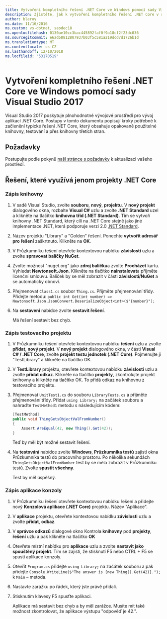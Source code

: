 ```yaml
---
title: Vytvoření kompletního řešení .NET Core ve Windows pomocí sady Visual Studio 2017
description: Zjistěte, jak k vytvoření kompletního řešení .NET Core v sadě Visual Studio 2017 na Windows.
author: bleroy
ms.date: 11/16/2016
ms.custom: vs-dotnet, seodec18
ms.openlocfilehash: 0130ae10cc3bac445892faf0f9a18cf2f23dc036
ms.sourcegitcommit: e6ad58812807937b03f5c581a219dcd7d1726b1d
ms.translationtype: MT
ms.contentlocale: cs-CZ
ms.lasthandoff: 12/10/2018
ms.locfileid: "53170519"
---
```

# <a name="building-a-complete-net-core-solution-on-windows-using-visual-studio-2017"></a>Vytvoření kompletního řešení .NET Core ve Windows pomocí sady Visual Studio 2017

Visual Studio 2017 poskytuje plnohodnotné vývojové prostředí pro vývoj aplikací .NET Core. Postupy v tomto dokumentu popisují kroky potřebné k začlenění typické řešení .NET Core, který obsahuje opakovaně použitelné knihovny, testování a přes knihovny třetích stran. 

## <a name="prerequisites"></a>Požadavky

Postupujte podle pokynů [naší stránce s požadavky](../windows-prerequisites.md) k aktualizaci vašeho prostředí.

## <a name="a-solution-using-only-net-core-projects"></a>Řešení, které využívá jenom projekty .NET Core

### <a name="writing-the-library"></a>Zápis knihovny

1. V sadě Visual Studio, zvolte **souboru**, **nový**, **projektu**. V **nový projekt** dialogového okna, rozbalte **Visual C#** uzlu a zvolte **.NET Standard** uzel a klikněte na tlačítko **knihovna tříd (.NET Standard)**. Tím se vytvoří knihovny .NET Standard, který cílí na .NET Core stejně jako jiné implementace .NET, která podporuje verzi 2.0 [.NET Standard](../../standard/net-standard.md).

2. Název projektu "Library" a "Golden" řešení. Ponechte **vytvořit adresář pro řešení** zaškrtnuto. Klikněte na **OK**.

3. V Průzkumníku řešení otevřete kontextovou nabídku **závislosti** uzlu a zvolte **spravovat balíčky NuGet**.

4. Zvolte možnost "nuget.org" jako **zdroj balíčku**a zvolte **Procházet** kartu. Vyhledat **Newtonsoft.Json**. Klikněte na tlačítko **nainstalovat**a přijměte licenční smlouvu. Balíček by se měl zobrazit v části **závislosti/NuGet** a se automaticky obnoví.

5. Přejmenovat `Class1.cs` soubor `Thing.cs`. Přijměte přejmenování třídy. Přidejte metodu: `public int Get(int number) => Newtonsoft.Json.JsonConvert.DeserializeObject<int>($"{number}");`

7. Na **sestavení** nabídce zvolte **sestavit řešení**.

   Má řešení sestavit bez chyb.

### <a name="writing-the-test-project"></a>Zápis testovacího projektu

1. V Průzkumníku řešení otevřete kontextovou nabídku **řešení** uzlu a zvolte **přidat**, **nový projekt**. V **nový projekt** dialogového okna, v části **Visual C# / .NET Core**, zvolte **projekt testu jednotek (.NET Core)**. Pojmenujte ji "TestLibrary" a klikněte na tlačítko OK. 

2. V **TestLibrary** projektu, otevřete kontextovou nabídku **závislosti** uzlu a zvolte **přidat odkaz**. Klikněte na tlačítko **projekty**, zkontrolujte projekt knihovny a klikněte na tlačítko OK. To přidá odkaz na knihovnu z testovacího projektu.

3. Přejmenovat `UnitTest1.cs` do souboru `LibraryTests.cs` a přijměte přejmenování třídy. Přidat `using Library;` na začátek souboru a nahraďte `TestMethod1` metodu s následujícím kódem:
    ```csharp
    [TestMethod]
    public void ThingGetsObjectValFromNumber()
    {
        Assert.AreEqual(42, new Thing().Get(42));
    }
    ```

   Teď by měl být možné sestavit řešení. 
   
4. Na **testování** nabídce zvolte **Windows**, **Průzkumníka testů** zajistí okna Průzkumníka testů do pracovního prostoru. Po několika sekundách `ThingGetsObjectValFromNumber` test by se měla zobrazit v Průzkumníku testů. Zvolte **spustit všechny**.
   
   Test by měl úspěšný.

### <a name="writing-the-console-app"></a>Zápis aplikace konzoly

1. V Průzkumníku řešení otevřete kontextovou nabídku řešení a přidejte nový **Konzolová aplikace (.NET Core)** projektu. Název "Aplikace".

2. V **aplikace** projektu, otevřete kontextovou nabídku **závislosti** uzlu a zvolte **přidat**, **odkaz**. 

3. V **správce odkazů** dialogové okno Kontrola **knihovny** pod **projekty**, **řešení** uzlu a pak klikněte na tlačítko **OK**

6. Otevřete místní nabídku pro **aplikace** uzlu a zvolte **nastavit jako spouštěný projekt**. Tím se zajistí, že stisknutí F5 nebo CTRL + F5 se spustí aplikace konzoly.

7. Otevřít `Program.cs` přidejte `using Library;` na začátek souboru a pak přidejte `Console.WriteLine($"The answer is {new Thing().Get(42)}.");` k `Main` – metoda.

8. Nastavte zarážku po řádek, který jste právě přidali.

9. Stisknutím klávesy F5 spusťte aplikaci.

   Aplikace má sestavit bez chyb a by měl zarážce. Musíte mít také možnost zkontrolovat, že aplikace výstupu "odpověď je 42.".
